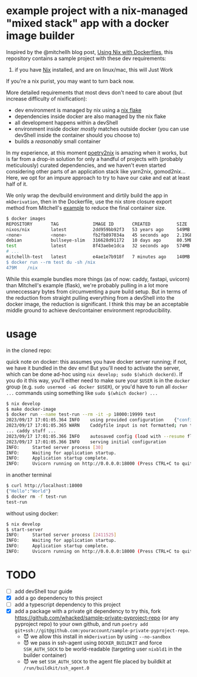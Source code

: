 # example project with a nix-managed "mixed stack" app with a docker image builder


Inspired by the @mitchellh blog post, [Using Nix with Dockerfiles](https://mitchellh.com/writing/nix-with-dockerfiles), this repository contains a sample project with these dev requirements:

1. if you have [Nix](https://nixos.org/) installed, and are on linux/mac, this will Just Work

If you're a nix purist, you may want to turn back now.

More detailed requirements that most devs don't need to care about (but increase difficulty of nixification):

- dev environment is managed by nix using a [nix flake](https://nixos.org/manual/nix/stable/command-ref/new-cli/nix3-flake.html)
- dependencies inside docker are also managed by the nix flake
- all development happens within a devShell
- environment inside docker _mostly_ matches outside docker (you can use devShell inside the container should you choose to)
- builds a _reasonably_ small container

In my experience, at this moment [poetry2nix](https://github.com/nix-community/poetry2nix) is amazing when it works, but is far from a drop-in solution for only a handful of projects with (probably meticulously) curated dependencies, and we haven't even started considering other parts of an application stack like yarn2nix, gomod2nix...  Here, we opt for an impure approach to try to have our cake and eat at least half of it.

We only wrap the dev/build environment and dirtily build the app in `mkDerivation`, then in the Dockerfile, use the nix store closure export method from Mitchell's [example](https://github.com/mitchellh/flask-nix-example) to reduce the final container size.


```sh
$ docker images
REPOSITORY       TAG             IMAGE ID       CREATED          SIZE
nixos/nix        latest          2dd959bb92f3   53 years ago     549MB   <-- build image
<none>           <none>          fb2fb897034a   45 seconds ago   2.19GB  <-- interim image
debian           bullseye-slim   316628d91172   10 days ago      80.5MB  <-- final base image
test             latest          8f43aebe1dca   32 seconds ago   574MB   <-- final completed image
# ...
mitchellh-test   latest          e4ae1e7b918f   7 minutes ago    140MB   <-- mitchellh's example
$ docker run --rm test du -sh /nix
479M	/nix
```

While this example bundles more things (as of now: caddy, fastapi, uvicorn) than Mitchell's example (flask), we're probably pulling in a lot more unneccessary bytes from circumventing a pure build setup. But in terms of the reduction from straight pulling everything from a devShell into the docker image, the reduction is significant. I think this may be an acceptable middle ground to achieve dev/container environment reproducibility.

# usage

in the cloned repo:

quick note on docker: this assumes you have docker server running; if not, we have it bundled in the dev env! But you'll need to activate the server, which can be done ad-hoc using `nix develop; sudo $(which dockerd)`. If you do it this way, you'll either need to make sure your `$USER` is in the `docker` group (e.g. `sudo usermod -aG docker $USER`), or you'd have to run all `docker ...` commands using something like `sudo $(which docker) ...`

```sh
$ nix develop
$ make docker-image
$ docker run --name test-run --rm -it -p 18000:19999 test
2023/09/17 17:01:05.364	INFO	using provided configuration	{"config_file": "/app/src/Caddyfile", "config_adapter": ""}
2023/09/17 17:01:05.365	WARN	Caddyfile input is not formatted; run the 'caddy fmt' command to fix inconsistencies	{"adapter": "caddyfile", "file": "/app/src/Caddyfile", "line": 2}
... caddy stuff ...
2023/09/17 17:01:05.366	INFO	autosaved config (load with --resume flag)	{"file": "/root/.config/caddy/autosave.json"}
2023/09/17 17:01:05.366	INFO	serving initial configuration
INFO:     Started server process [30]
INFO:     Waiting for application startup.
INFO:     Application startup complete.
INFO:     Uvicorn running on http://0.0.0.0:18000 (Press CTRL+C to quit)
```


in another terminal

```sh
$ curl http://localhost:18000
{"Hello":"World"}
$ docker rm -f test-run
test-run
```

without using docker:

```sh
$ nix develop
$ start-server
INFO:     Started server process [2411525]
INFO:     Waiting for application startup.
INFO:     Application startup complete.
INFO:     Uvicorn running on http://0.0.0.0:18000 (Press CTRL+C to quit)
```

# TODO

- [ ] add devShell tour guide
- [X] add a go dependency to this project
- [ ] add a typescript dependency to this project
- [X] add a package with a private git dependency
  to try this, fork https://github.com/whacked/sample-private-pyproject-repo (or any pyproject repo) to your own github, and run `poetry add git+ssh://git@github.com:youraccount/sample-private-pyproject-repo`.
  - 😈 we allow this install in `mkDerivation` by using `--no-sandbox`
  - 😈 we pass in ssh-agent using `DOCKER_BUILDKIT` and force `SSH_AUTH_SOCK` to be world-readable (targeting user `nixbld1` in the builder container)
  - 😈 we set `SSH_AUTH_SOCK` to the agent file placed by buildkit at `/run/buildkit/ssh_agent.0`

